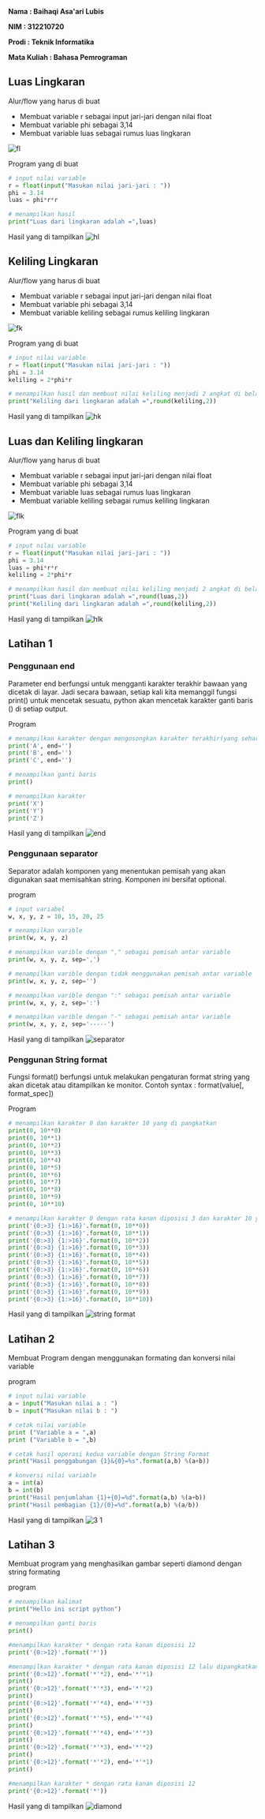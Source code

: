 <b>Nama : Baihaqi Asa'ari Lubis</b>

<b>NIM : 312210720</b>

<b>Prodi : Teknik Informatika</b>

<b>Mata Kuliah : Bahasa Pemrograman</b>

## Luas Lingkaran ##

Alur/flow yang harus di buat
* Membuat variable r sebagai input jari-jari dengan nilai float
* Membuat variable phi sebagai 3,14
* Membuat variable luas sebagai rumus luas lingkaran

![fl](https://user-images.githubusercontent.com/123666514/215314665-cc4ac3fb-68fc-4cda-ba98-59b1a228ed40.PNG)

Program yang di buat
```python
# input nilai variable
r = float(input("Masukan nilai jari-jari : "))
phi = 3.14
luas = phi*r*r

# menampilkan hasil
print("Luas dari lingkaran adalah =",luas)
```
Hasil yang di tampilkan
![hl](https://user-images.githubusercontent.com/123666514/215311936-ae089484-201c-45f6-9b1d-18af2d2a0d2d.PNG)

## Keliling Lingkaran ##

Alur/flow yang harus di buat
* Membuat variable r sebagai input jari-jari dengan nilai float
* Membuat variable phi sebagai 3,14
* Membuat variable keliling sebagai rumus keliling lingkaran

![fk](https://user-images.githubusercontent.com/123666514/215314965-f2724a96-054b-4427-a2bd-a8799a8bdf0f.PNG)

Program yang di buat
```python
# input nilai variable
r = float(input("Masukan nilai jari-jari : "))
phi = 3.14
keliling = 2*phi*r

# menampilkan hasil dan membuat nilai keliling menjadi 2 angkat di belang koma
print("Keliling dari lingkaran adalah =",round(keliling,2))
```

Hasil yang di tampilkan
![hk](https://user-images.githubusercontent.com/123666514/215312340-0b0c7f88-f99b-4e52-aea4-ef2ee9b1382c.PNG)

## Luas dan Keliling lingkaran ##

Alur/flow yang harus di buat
* Membuat variable r sebagai input jari-jari dengan nilai float
* Membuat variable phi sebagai 3,14
* Membuat variable luas sebagai rumus luas lingkaran
* Membuat variable keliling sebagai rumus keliling lingkaran

![flk](https://user-images.githubusercontent.com/123666514/215315002-ae511092-507f-4091-be77-96c046f0e951.PNG)

Program yang di buat
```python
# input nilai variable
r = float(input("Masukan nilai jari-jari : "))
phi = 3.14
luas = phi*r*r
keliling = 2*phi*r

# menampilkan hasil dan membuat nilai keliling menjadi 2 angkat di belang koma
print("Luas dari lingkaran adalah =",round(luas,2))
print("Keliling dari lingkaran adalah =",round(keliling,2))
```

Hasil yang di tampilkan
![hlk](https://user-images.githubusercontent.com/123666514/215315194-bb194528-06a9-4221-a84d-929c7d4d55db.PNG)

## Latihan 1 ##

### Penggunaan end ##
Parameter end berfungsi untuk mengganti karakter terakhir bawaan yang dicetak di layar. Jadi secara bawaan, setiap kali kita memanggil fungsi print() untuk mencetak sesuatu, python akan mencetak karakter ganti baris () di setiap output.

Program
```python
# menampilkan karakter dengan mengosongkan karakter terakhir(yang seharusnya ganti garis)
print('A', end='')
print('B', end='')
print('C', end='')

# menampilkan ganti baris
print()

# menampilkan karakter
print('X')
print('Y')
print('Z')
```
Hasil yang di tampilkan
![end](https://user-images.githubusercontent.com/123666514/215315752-b5564bbe-e118-46f8-bf2d-e7f2d8a3b51e.PNG)

### Penggunaan separator ##

Separator adalah komponen yang menentukan pemisah yang akan digunakan saat memisahkan string. Komponen ini bersifat optional. 

program
```python
# input variabel
w, x, y, z = 10, 15, 20, 25 

# menampilkan varible
print(w, x, y, z)

# menampilkan varible dengan "," sebagai pemisah antar variable 
print(w, x, y, z, sep=',')

# menampilkan varible dengan tidak menggunakan pemisah antar variable 
print(w, x, y, z, sep='')

# menampilkan varible dengan ":" sebagai pemisah antar variable 
print(w, x, y, z, sep=':')

# menampilkan varible dengan "-" sebagai pemisah antar variable 
print(w, x, y, z, sep='-----')
```

Hasil yang di tampilkan
![separator](https://user-images.githubusercontent.com/123666514/215316785-8cbf6a9c-1cbb-4302-83d4-dd3fd002620f.PNG)

### Penggunan String format ###

Fungsi format() berfungsi untuk melakukan pengaturan format string yang akan dicetak atau ditampilkan ke monitor. Contoh syntax : format(value[, format_spec])

Program
```python
# menampilkan karakter 0 dan karakter 10 yang di pangkatkan
print(0, 10**0)
print(0, 10**1)
print(0, 10**2)
print(0, 10**3)
print(0, 10**4)
print(0, 10**5)
print(0, 10**6)
print(0, 10**7)
print(0, 10**8)
print(0, 10**9)
print(0, 10**10)

# menampilkan karakter 0 dengan rata kanan diposisi 3 dan karakter 10 yang rata kanan diposisi 16 dari posisi 3 lalu karakter dipangkatkan(0 dan 1 menunjukan letak index, dini 0 = 0 dan 1 = 10)
print('{0:>3} {1:>16}'.format(0, 10**0))
print('{0:>3} {1:>16}'.format(0, 10**1))
print('{0:>3} {1:>16}'.format(0, 10**2))
print('{0:>3} {1:>16}'.format(0, 10**3))
print('{0:>3} {1:>16}'.format(0, 10**4))
print('{0:>3} {1:>16}'.format(0, 10**5))
print('{0:>3} {1:>16}'.format(0, 10**6))
print('{0:>3} {1:>16}'.format(0, 10**7))
print('{0:>3} {1:>16}'.format(0, 10**8))
print('{0:>3} {1:>16}'.format(0, 10**9))
print('{0:>3} {1:>16}'.format(0, 10**10))
```
Hasil yang di tampilkan
![string format](https://user-images.githubusercontent.com/123666514/215322454-48cb6ecc-7bff-41d3-8160-25c5288acb64.PNG)

## Latihan 2 ##

Membuat Program dengan menggunakan formating dan konversi nilai variable

program
```python
# input nilai variable
a = input("Masukan nilai a : ")
b = input("Masukan nilai b : ")

# cetak nilai variable
print ("Variable a = ",a)
print ("Variable b = ",b)

# cetak hasil operasi kedua variable dengan String Format
print("Hasil penggabungan {1}&{0}=%s".format(a,b) %(a+b))

# konversi nilai variable
a = int(a)
b = int(b)
print("Hasil penjumlahan {1}+{0}=%d".format(a,b) %(a+b))
print("Hasil pembagian {1}/{0}=%d".format(a,b) %(a/b))
```

Hasil yang di tampilkan
![3 1](https://user-images.githubusercontent.com/123666514/215323251-3394480e-b83b-42ff-ba07-daea7b6c25ee.PNG)

## Latihan 3 ##

Membuat program yang menghasilkan gambar seperti diamond dengan string formating

program
```python
# menampilkan kalimat
print("Hello ini script python")

# menampilkan ganti baris
print()

#menampilkan karakter * dengan rata kanan diposisi 12
print('{0:>12}'.format('*'))

#menampilkan karakter * dengan rata kanan diposisi 12 lalu dipangkatkan 2 dan menampikan karakter terakhir * yang dipangkatkan lalu menampilkan garis ganti
print('{0:>12}'.format('*'*2), end='*'*1)
print()
print('{0:>12}'.format('*'*3), end='*'*2)
print()
print('{0:>12}'.format('*'*4), end='*'*3)
print()
print('{0:>12}'.format('*'*5), end='*'*4)
print()
print('{0:>12}'.format('*'*4), end='*'*3)
print()
print('{0:>12}'.format('*'*3), end='*'*2)
print()
print('{0:>12}'.format('*'*2), end='*'*1)
print()

#menampilkan karakter * dengan rata kanan diposisi 12
print('{0:>12}'.format('*'))
```
Hasil yang di tampilkan
![diamond](https://user-images.githubusercontent.com/123666514/215322534-3f506a02-401e-493a-929a-10c10e85464a.PNG)
